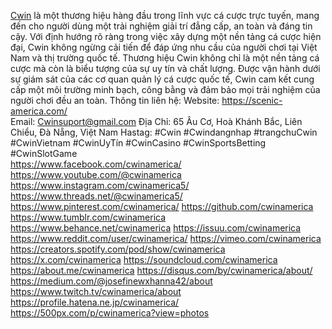 [Cwin](https://scenic-america.com/) là một thương hiệu hàng đầu trong lĩnh vực cá cược trực tuyến, mang đến cho người dùng một trải nghiệm giải trí đẳng cấp, an toàn và đáng tin cậy. Với định hướng rõ ràng trong việc xây dựng một nền tảng cá cược hiện đại, Cwin không ngừng cải tiến để đáp ứng nhu cầu của người chơi tại Việt Nam và thị trường quốc tế. Thương hiệu Cwin không chỉ là một nền tảng cá cược mà còn là biểu tượng của sự uy tín và chất lượng. Được vận hành dưới sự giám sát của các cơ quan quản lý cá cược quốc tế, Cwin cam kết cung cấp một môi trường minh bạch, công bằng và đảm bảo mọi trải nghiệm của người chơi đều an toàn.
Thông tin liên hệ: 
Website: https://scenic-america.com/  
Email: Cwinsuport@gmail.com
Địa Chỉ: 65 Âu Cơ, Hoà Khánh Bắc, Liên Chiểu, Đà Nẵng, Việt Nam
Hastag: #Cwin #Cwindangnhap #trangchuCwin #CwinVietnam #CwinUyTín #CwinCasino #CwinSportsBetting #CwinSlotGame        
https://www.facebook.com/cwinamerica/ 
https://www.youtube.com/@cwinamerica 
https://www.instagram.com/cwinamerica5/ 
https://www.threads.net/@cwinamerica5/  
https://www.pinterest.com/cwinamerica/ 
https://github.com/cwinamerica 
https://www.tumblr.com/cwinamerica 
https://www.behance.net/cwinamerica 
https://issuu.com/cwinamerica 
https://www.reddit.com/user/cwinamerica/ 
https://vimeo.com/cwinamerica 
https://creators.spotify.com/pod/show/cwinamerica 
https://x.com/cwinamerica 
https://soundcloud.com/cwinamerica 
https://about.me/cwinamerica 
https://disqus.com/by/cwinamerica/about/ 
https://medium.com/@josefinewxhanna42/about 
https://www.twitch.tv/cwinamerica/about 
https://profile.hatena.ne.jp/cwinamerica/ 
https://500px.com/p/cwinamerica?view=photos 